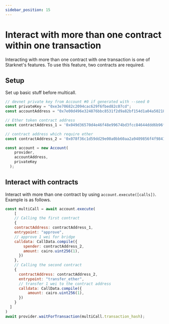 ```yaml
---
sidebar_position: 15
---
```


# Interact with more than one contract within one transaction

Interacting with more than one contract with one transaction is one of Starknet's features. To use this feature, two contracts are required.

## Setup

Set up basic stuff before multicall.

```javascript
// devnet private key from Account #0 if generated with --seed 0
const privateKey = "0xe3e70682c2094cac629f6fbed82c07cd";
const accountAddress = "0x7e00d496e324876bbc8531f2d9a82bf154d1a04a50218ee74cdd372f75a551a";

// Ether token contract address
const contractAddress_1 = '0x049d36570d4e46f48e99674bd3fcc84644ddd6b96f7c741b1562b82f9e004dc7';

// contract address which require ether
const contractAddress_2 = '0x078f36c1d59dd29e00a0bb60aa2a9409856f4f9841c47f165aba5bab4225aa6b';

const account = new Account(
    provider,
    accountAddress,
    privateKey
  );
```

## Interact with contracts

Interact with more than one contract by using `account.execute([calls])`. Example is as follows.

```javascript
const multiCall = await account.execute(
	[
    // Calling the first contract
    {
    contractAddress: contractAddress_1,
    entrypoint: "approve",
    // approve 1 wei for bridge
    calldata: CallData.compile({
        spender: contractAddress_2,
        amount: cairo.uint256(1),
      })
    },
    // Calling the second contract
    {
      contractAddress: contractAddress_2,
      entrypoint: "transfer_ether",
      // transfer 1 wei to the contract address
      calldata: CallData.compile({
          amount: cairo.uint256(1),
      })
    }
  ]
)
await provider.waitForTransaction(multiCall.transaction_hash);
```
